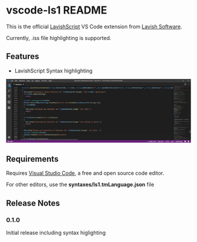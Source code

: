 # vscode-ls1 README

This is the official [LavishScript](https://www.lavishsoft.com/wiki/index.php/LavishScript) VS Code extension from [Lavish Software](https://www.lavishsoft.com).

Currently, .iss file highlighting is supported.

## Features

* LavishScript Syntax highlighting

![](images/highlighting.png)

## Requirements

Requires [Visual Studio Code](https://code.visualstudio.com), a free and open source code editor.

For other editors, use the **syntaxes/ls1.tmLanguage.json** file

## Release Notes

### 0.1.0

Initial release including syntax higlighting
